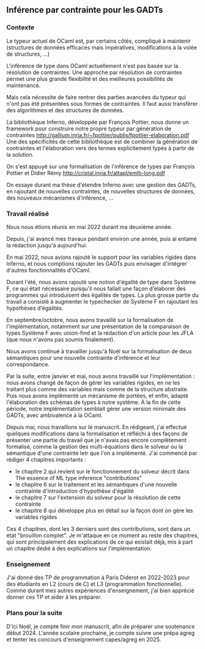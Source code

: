 ## Inférence par contrainte pour les GADTs

### Contexte

Le typeur actuel de OCaml est, par certains côtés, compliqué à maintenir (structures de données efficaces mais impératives, modifications à la volée de structures, ...)

L'inférence de type dans OCaml actuellement n'est pas basée sur la résolution de contraintes.
Une approche par résolution de contraintes permet une plus grande flexibilité et des meilleures possibilités de maintenance.

Mais cela nécessite de faire rentrer des parties avancées du typeur qui n'ont pas été présentées sous formes de contraintes.
Il faut aussi transférer des algorithmes et des structures de données.

La bibliothèque Inferno, développée par François Pottier, nous donne un framework pour construire notre propre typeur par génération de contraintes <http://gallium.inria.fr/~fpottier/publis/fpottier-elaboration.pdf>
Une des spécificités de cette bibliothèque est de combiner la génération de contraintes et l'élaboration vers des termes explicitement typés à partir de la solution.

On s'est appuyé sur une formalisation de l'inférence de types par François Pottier et Didier Rémy <http://cristal.inria.fr/attapl/emlti-long.pdf>

On essaye durant ma thèse d'étendre Inferno avec une gestion des GADTs, en rajoutant de nouvelles contraintes, de nouvelles structures de données, des nouveaux mécanismes d'inférence, ...

### Travail réalisé

Nous nous étions réunis en mai 2022 durant ma deuxième année.

Depuis, j'ai avancé mes travaux pendant environ une année, puis ai entamé la rédaction jusqu'à aujourd'hui.

En mai 2022, nous avions rajouté le support pour les variables rigides dans Inferno, et nous comptions rajouter les GADTs puis envisager d'intégrer d'autres fonctionnalités d'OCaml.

Durant l'été, nous avons rajouté une notion d'égalité de type dans Système F, ce qui était nécessaire puisqu'il nous fallait une façon d'élaborer des programmes qui introduisent des égalités de types.
La plus grosse partie du travail a consisté à augmenter le typechecker de Système F en rajoutant les hypothèses d'égalités.

En septembre/octobre, nous avons travaillé sur la formalisation de l'implémentation, notamment sur une présentation de la comparaison de types Système F avec union-find et la rédaction d'un article pour les JFLA (que nous n'avons pas soumis finalement).

Nous avons continué à travailler jusqu'à Noël sur la formalisation de deux sémantiques pour une nouvelle contrainte d'inférence et leur correspondance.

Par la suite, entre janvier et mai, nous avons travaillé sur l'implémentation : nous avons changé de façon de gérer les variables rigides, en ne les traitant plus comme des variables mais comme de la structure abstraite. Puis nous avons implémenté un mécanisme de portées, et enfin, adapté l'élaboration des schémas de types à notre système. À la fin de cette période, notre implémentation semblait gèrer une version minimale des GADTs, avec ambivalence à la OCaml.

Depuis mai, nous travaillons sur le manuscrit.
En rédigeant, j'ai effectué quelques modifications dans la formalisation et réfléchi à des façons de présenter une partie du travail que je n'avais pas encore complètement formalisé, comme la gestion des multi-équations dans le solveur ou la sémantique d'une contrainte letr que l'on a implémenté.
J'ai commencé par rédiger 4 chapitres importants :

- le chapitre 2 qui revient sur le fonctionnement du solveur décrit dans The essence of ML type inference "contributions"
- le chapitre 6 sur le traitement et les sémantiques d'une nouvelle contrainte d'introduction d'hypothèse d'égalité
- le chapitre 7 sur l'extension du solveur pour la résolution de cette contrainte
- le chapitre 8 qui développe plus en détail sur la façon dont on gère les variables rigides

Ces 4 chapitres, dont les 3 derniers sont des contributions, sont dans un état "brouillon complet".
Je m'attaque en ce moment au reste des chapitres, qui sont principalement des explications de ce qui existait déjà, mis à part un chapitre dédié à des explications sur l'implémentation.

### Enseignement

J'ai donné des TP de programmation à Paris Diderot en 2022-2023 pour des étudiants en L2 (cours de C) et L3 (programmation fonctionnelle).
Comme durant mes autres expériences d'enseignement, j'ai bien apprécié donner ces TP et aider à les préparer.

### Plans pour la suite

D'ici Noël, je compte finir mon manuscrit, afin de préparer une soutenance début 2024.
L'année scolaire prochaine, je compte suivre une prépa agreg et tenter les concours d'enseignement capes/agreg en 2025.
